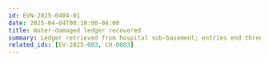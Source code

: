 ```yaml
---
id: EVN-2025-0404-01
date: 2025-04-04T08:10:00-04:00
title: Water-damaged ledger recovered
summary: Ledger retrieved from hospital sub-basement; entries end three days before the bells failed.
related_ids: [EV-2025-003, CH-0003]
---
```

